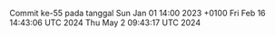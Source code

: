 Commit ke-55 pada tanggal Sun Jan 01 14:00 2023 +0100
Fri Feb 16 14:43:06 UTC 2024
Thu May  2 09:43:17 UTC 2024
